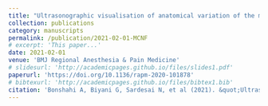 ```yaml
---
title: "Ultrasonographic visualisation of anatomical variation of the medial cutaneous nerve of forearm and its depiction by the novel use of a custom computer program to generate 2D diagrams"
collection: publications
category: manuscripts
permalink: /publication/2021-02-01-MCNF
# excerpt: 'This paper...'
date: 2021-02-01
venue: 'BMJ Regional Anesthesia & Pain Medicine'
# slidesurl: 'http://academicpages.github.io/files/slides1.pdf'
paperurl: 'https://doi.org/10.1136/rapm-2020-101878'
# bibtexurl: 'http://academicpages.github.io/files/bibtex1.bib'
citation: 'Bonshahi A, Biyani G, Sardesai N, et al (2021). &quot;Ultrasonographic visualisation of anatomical variation of the medial cutaneous nerve of forearm and its depiction by the novel use of a custom computer program to generate 2D diagrams.&quot; <i>Regional Anesthesia & Pain Medicine</i>. 46(182-183).'
---
```

